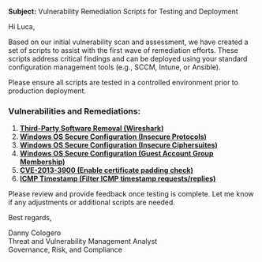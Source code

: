 **Subject:** Vulnerability Remediation Scripts for Testing and Deployment

Hi Luca,

Based on our initial vulnerability scan and assessment, we have created a set of scripts to assist with the first wave of remediation efforts. These scripts address critical findings and can be deployed using your standard configuration management tools (e.g., SCCM, Intune, or Ansible).  

Please ensure all scripts are tested in a controlled environment prior to production deployment.

### Vulnerabilities and Remediations:
1. [**Third-Party Software Removal (Wireshark)**](https://github.com/DannyInTheShell/Cybersecurity-Projects/blob/main/remediation-wireshark-uninstall.ps1)
2. [**Windows OS Secure Configuration (Insecure Protocols)**](https://github.com/joshmadakor1/lognpacific-public/blob/main/automation/toggle-protocols.ps1)
3. [**Windows OS Secure Configuration (Insecure Ciphersuites)**](https://github.com/joshmadakor1/lognpacific-public/blob/main/automation/toggle-cipher-suites.ps1)
4. [**Windows OS Secure Configuration (Guest Account Group Membership)**](https://github.com/joshmadakor1/lognpacific-public/blob/main/automation/toggle-guest-local-administrators.ps1)
5. [**CVE-2013-3900 (Enable certificate padding check)**]()
6. [**ICMP Timestamp (Filter ICMP timestamp requests/replies)**]()

Please review and provide feedback once testing is complete. Let me know if any adjustments or additional scripts are needed.

Best regards,

Danny Cologero<br/>
Threat and Vulnerability Management Analyst<br/>
Governance, Risk, and Compliance
